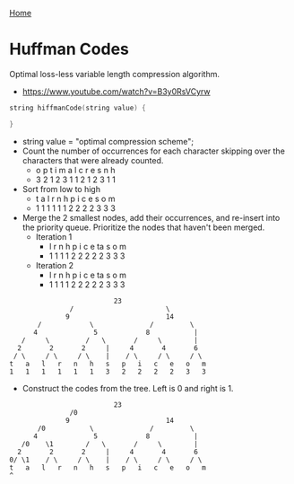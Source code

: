 [Home](../README.md#algorithms)

# Huffman Codes
Optimal loss-less variable length compression algorithm.

- https://www.youtube.com/watch?v=B3y0RsVCyrw

```C++
string hiffmanCode(string value) {

}
```

- string value = "optimal compression scheme";
- Count the number of occurrences for each character skipping over the characters that were already counted.
	- o p t i m a l c r e s n h
	- 3 2 1 2 3 1 1 2 1 2 3 1 1
- Sort from low to high
	- t a l r n h p i c e s o m
	- 1 1 1 1 1 1 2 2 2 2 3 3 3
- Merge the 2 smallest nodes, add their occurrences, and re-insert into the priority queue. Prioritize the nodes that haven't been merged.
	- Iteration 1
		- l r n h p i c e ta s o m
		- 1 1 1 1 2 2 2 2  2 3 3 3
	- Iteration 2
		- l r n h p i c e ta s o m
		- 1 1 1 1 2 2 2 2  2 3 3 3

```
                          23
               /                       \
              9                        14
       /            \              /         \
      4              5            8           |
   /     \         /   \       /     \        |
  2       2       2     |     4       4       6
 / \     / \     / \    |    / \     / \     / \
t   a   l   r   n   h   s   p   i   c   e   o   m
1   1   1   1   1   1   3   2   2   2   2   3   3
```

- Construct the codes from the tree. Left is 0 and right is 1.

```
                          23
               /0
              9                        14
       /0           \              /         \
      4              5            8           |
   /0    \1        /   \       /     \        |
  2       2       2     |     4       4       6
0/ \1    / \     / \    |    / \     / \     / \
t   a   l   r   n   h   s   p   i   c   e   o   m
^

```